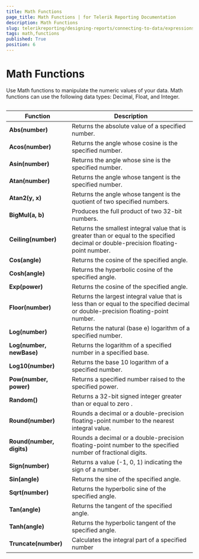 ```yaml
---
title: Math Functions
page_title: Math Functions | for Telerik Reporting Documentation
description: Math Functions
slug: telerikreporting/designing-reports/connecting-to-data/expressions/expressions-reference/functions/math-functions
tags: math,functions
published: True
position: 6
---
```


# Math Functions



Use Math functions to manipulate the numeric values of your data. Math functions can use the following data types: Decimal, Float, and Integer.

## 


| Function | Description |
| ------ | ------ |
| __Abs(number)__ |Returns the absolute value of a specified number.|
| __Acos(number)__ |Returns the angle whose cosine is the specified number.|
| __Asin(number)__ |Returns the angle whose sine is the specified number.|
| __Atan(number)__ |Returns the angle whose tangent is the specified number.|
| __Atan2(y, x)__ |Returns the angle whose tangent is the quotient of two specified numbers.|
| __BigMul(a, b)__ |Produces the full product of two 32-bit numbers.|
| __Ceiling(number)__ |Returns the smallest integral value that is greater than or equal to the specified decimal or double-precision floating-point number.|
| __Cos(angle)__ |Returns the cosine of the specified angle.|
| __Cosh(angle)__ |Returns the hyperbolic cosine of the specified angle.|
| __Exp(power)__ |Returns the cosine of the specified angle.|
| __Floor(number)__ |Returns the largest integral value that is less than or equal to the specified decimal or double-precision floating-point number.|
| __Log(number)__ |Returns the natural (base e) logarithm of a specified number.|
| __Log(number, newBase)__ |Returns the logarithm of a specified number in a specified base.|
| __Log10(number)__ |Returns the base 10 logarithm of a specified number.|
| __Pow(number, power)__ |Returns a specified number raised to the specified power.|
| __Random()__ |Returns a 32-bit signed integer greater than or equal to zero .|
| __Round(number)__ |Rounds a decimal or a double-precision floating-point number to the nearest integral value.|
| __Round(number, digits)__ |Rounds a decimal or a double-precision floating-point number to the specified number of fractional digits.|
| __Sign(number)__ |Returns a value (-1, 0, 1) indicating the sign of a number.|
| __Sin(angle)__ |Returns the sine of the specified angle.|
| __Sqrt(number)__ |Returns the hyperbolic sine of the specified angle.|
| __Tan(angle)__ |Returns the tangent of the specified angle.|
| __Tanh(angle)__ |Returns the hyperbolic tangent of the specified angle.|
| __Truncate(number)__ |Calculates the integral part of a specified number|



